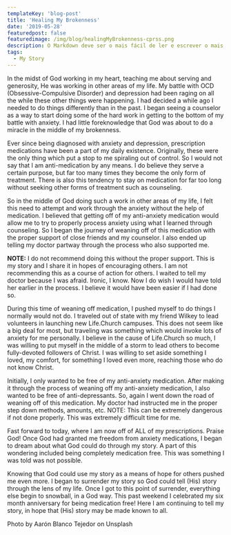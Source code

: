 ```yaml
---
templateKey: 'blog-post'
title: 'Healing My Brokenness'
date: '2019-05-28'
featuredpost: false
featuredimage: /img/blog/healingMyBrokenness-cprss.png
description: O Markdown deve ser o mais fácil de ler e escrever o mais possível.
tags:
  - My Story
---
```


In the midst of God working in my heart, teaching me about serving and generosity, He was working in other areas of my life. My battle with OCD (Obsessive-Compulsive Disorder) and depression had been raging on all the while these other things were happening. I had decided a while ago I needed to do things differently than in the past. I began seeing a counselor as a way to start doing some of the hard work in getting to the bottom of my battle with anxiety. I had little foreknowledge that God was about to do a miracle in the middle of my brokenness.

Ever since being diagnosed with anxiety and depression, prescription medications have been a part of my daily existence. Originally, these were the only thing which put a stop to me spiraling out of control. So I would not say that I am anti-medication by any means. I do believe they serve a certain purpose, but far too many times they become the only form of treatment. There is also this tendency to stay on medication for far too long without seeking other forms of treatment such as counseling.

So in the middle of God doing such a work in other areas of my life, I felt this need to attempt and work through the anxiety without the help of medication. I believed that getting off of my anti-anxiety medication would allow me to try to properly process anxiety using what I learned through counseling. So I began the journey of weaning off of this medication with the proper support of close friends and my counselor. I also ended up telling my doctor partway through the process who also supported me.

**NOTE:** I do not recommend doing this without the proper support. This is my story and I share it in hopes of encouraging others. I am not recommending this as a course of action for others. I waited to tell my doctor because I was afraid. Ironic, I know. Now I do wish I would have told her earlier in the process. I believe it would have been easier if I had done so.

During this time of weaning off medication, I pushed myself to do things I normally would not do. I traveled out of state with my friend Wilkey to lead volunteers in launching new Life.Church campuses. This does not seem like a big deal for most, but traveling was something which would invoke lots of anxiety for me personally. I believe in the cause of Life.Church so much, I was willing to put myself in the middle of a storm to lead others to become fully-devoted followers of Christ. I was willing to set aside something I loved, my comfort, for something I loved even more, reaching those who do not know Christ.

Initially, I only wanted to be free of my anti-anxiety medication. After making it through the process of weaning off my anti-anxiety medication, I also wanted to be free of anti-depressants. So, again I went down the road of weaning off of this medication. My doctor had instructed me in the proper step down methods, amounts, etc. NOTE: This can be extremely dangerous if not done properly. This was extremely difficult time for me.

Fast forward to today, where I am now off of ALL of my prescriptions. Praise God! Once God had granted me freedom from anxiety medications, I began to dream about what God could do through my story. A part of this wondering included being completely medication free. This was something I was told was not possible.

Knowing that God could use my story as a means of hope for others pushed me even more. I began to surrender my story so God could tell (His) story through the lens of my life. Once I got to this point of surrender, everything else begin to snowball, in a God way. This past weekend I celebrated my six month anniversary for being medication free! Here I am continuing to tell my story, in hope that (His) story may be made known to all.

Photo by Aarón Blanco Tejedor on Unsplash
